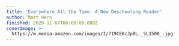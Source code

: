 ```yaml
---
title: 'Everywhere All the Time: A New Deschooling Reader'
author: Matt Hern
finished: 2020-11-07T00:00:00.000Z
coverImage: >-
  https://m.media-amazon.com/images/I/719CEKcJpBL._SL1500_.jpg
---
```

